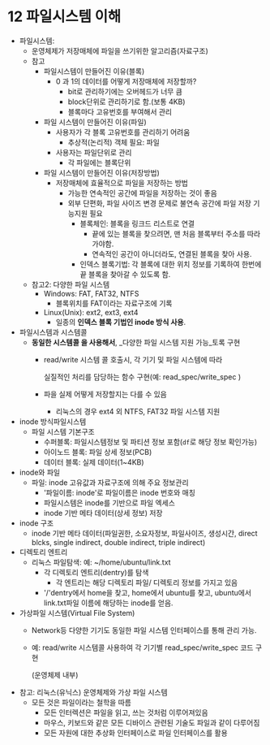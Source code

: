 # 12 파일시스템 이해

* 파일시스템:
  * 운영체제가 저장매체에 파일을 쓰기위한 알고리즘\(자료구조\)
  * 참고
    * 파일시스템이 만들어진 이유\(블록\)
      * 0 과 1의 데이터를 어떻게 저장매체에 저장할까?
        * bit로 관리하기에는 오버헤드가 너무 큼
        * block단위로 관리하기로 함.\(보통 4KB\)
        * 블록마다 고유번호를 부여해서 관리
    * 파일 시스템이 만들어진 이유\(파일\)
      * 사용자가 각 블록 고유번호를 관리하기 어려움
        * 추상적\(논리적\) 객체 필요: 파일
      * 사용자는 파일단위로 관리
        * 각 파일에는 블록단위
    * 파일 시스템이 만들어진 이유\(저장방법\)
      * 저장매체에 효율적으로 파일을 저장하는 방법
        * 가능한 연속적인 공간에 파일을 저장하는 것이 좋음
        * 외부 단편화, 파일 사이즈 변경 문제로 불연속 공간에 파일 저장 기능지원 필요
          * 블록체인: 블록을 링크드 리스트로 연결
            * 끝에 있는 블록을 찾으려면, 맨 처음 블록부터 주소를 따라가야함.
            * 연속적인 공간이 아니더라도, 연결된 블록을 찾아 사용.
          * 인덱스 블록기법: 각 블록에 대한 위치 정보를 기록하여 한번에 끝 블록을 찾아갈 수 있도록 함.
  * 참고2: 다양한 파일 시스템
    * Windows: FAT, FAT32, NTFS
      * 블록위치를 FAT이라는 자료구조에 기록
    * Linux\(Unix\): ext2, ext3, ext4
      * 일종의 **인덱스 블록 기법인 inode 방식 사용**.
* 파일시스템과 시스템콜
  * **동일한 시스템콜 을 사용해서**, _다양한 파일 시스템 지원 가능_토록 구현
    * read/write 시스템 콜 호출시, 각 기기 및 파일 시스템에 따라  

      실질적인 처리를 담당하는 함수 구현\(예: read\_spec/write\_spec \)

    * 파을 실제 어떻게 저장할지는 다를 수 있음
      * 리눅스의 경우 ext4 외 NTFS, FAT32 파일 시스템 지원
* inode 방식파일시스템
  * 파일 시스템 기본구조
    * 수퍼블록: 파일시스템정보 및 파티션 정보 포함\(`df`로 해당 정보 확인가능\)
    * 아이노드 블록: 파일 상세 정보\(PCB\)
    * 데이터 블록: 실제 데이터\(1~4KB\)
* inode와 파일
  * 파일: inode 고유값과 자료구조에 의해 주요 정보관리
    * '파일이름: inode'로 파일이름은 inode 번호와 매칭
    * 파일시스템은 inode를 기반으로 파일 엑세스
    * inode 기반 메타 데이터\(상세 정보\) 저장
* inode 구조
  * inode 기반 메타 데이터\(파일권한, 소요자정보, 파일사이즈, 생성시간, direct blcks, single indirect, double indirect, triple indirect\)
* 디렉토리 엔트리
  * 리눅스 파일탐색: 예: ~/home/ubuntu/link.txt
    * 각 디렉토리 엔트리\(dentry\)를 탐색
      * 각 엔트리는 해당 디렉토리 파일/ 디렉토리 정보를 가지고 있음
    * '/'dentry에서 home을 찾고, home에서 ubuntu를 찾고, ubuntu에서 link.txt파일 이름에 해당하는 inode를 얻음.
* 가상파일 시스템\(Virtual File System\)
  * Network등 다양한 기기도 동일한 파일 시스템 인터페이스를 통해 관리 가능.
  * 예: read/write 시스템콜 사용하여 각 기기별 read\_spec/write\_spec 코드 구현

    \(운영체제 내부\)  
* 참고: 리눅스\(유닉스\) 운영체제와 가상 파일 시스템
  * 모든 것은 파일이라는 철학을 따름
    * 모든 인터렉션은 파일을 읽고, 쓰는 것처럼 이루어져있음
    * 마우스, 키보드와 같은 모든 디바이스 관련된 기술도 파일과 같이 다루어짐
    * 모든 자원에 대한 추상화 인터페이스로 파일 인터페이스를 활용

